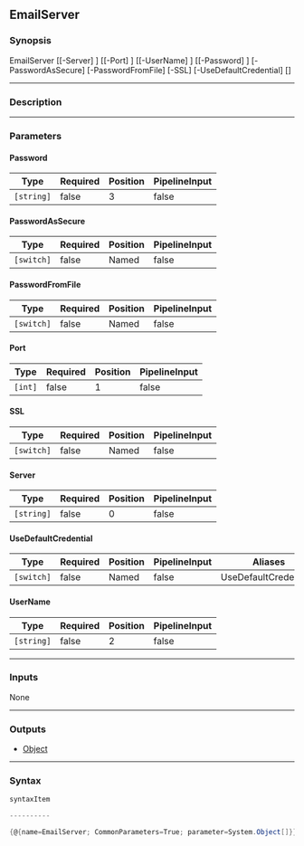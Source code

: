 EmailServer
-----------




### Synopsis

EmailServer [[-Server] <string>] [[-Port] <int>] [[-UserName] <string>] [[-Password] <string>] [-PasswordAsSecure] [-PasswordFromFile] [-SSL] [-UseDefaultCredential] [<CommonParameters>]




---


### Description


---


### Parameters
#### **Password**




|Type      |Required|Position|PipelineInput|
|----------|--------|--------|-------------|
|`[string]`|false   |3       |false        |



#### **PasswordAsSecure**




|Type      |Required|Position|PipelineInput|
|----------|--------|--------|-------------|
|`[switch]`|false   |Named   |false        |



#### **PasswordFromFile**




|Type      |Required|Position|PipelineInput|
|----------|--------|--------|-------------|
|`[switch]`|false   |Named   |false        |



#### **Port**




|Type   |Required|Position|PipelineInput|
|-------|--------|--------|-------------|
|`[int]`|false   |1       |false        |



#### **SSL**




|Type      |Required|Position|PipelineInput|
|----------|--------|--------|-------------|
|`[switch]`|false   |Named   |false        |



#### **Server**




|Type      |Required|Position|PipelineInput|
|----------|--------|--------|-------------|
|`[string]`|false   |0       |false        |



#### **UseDefaultCredential**




|Type      |Required|Position|PipelineInput|Aliases              |
|----------|--------|--------|-------------|---------------------|
|`[switch]`|false   |Named   |false        |UseDefaultCredentials|



#### **UserName**




|Type      |Required|Position|PipelineInput|
|----------|--------|--------|-------------|
|`[string]`|false   |2       |false        |





---


### Inputs
None




---


### Outputs
* [Object](https://learn.microsoft.com/en-us/dotnet/api/System.Object)






---


### Syntax
```PowerShell
syntaxItem
```
```PowerShell
----------
```
```PowerShell
{@{name=EmailServer; CommonParameters=True; parameter=System.Object[]}}
```
